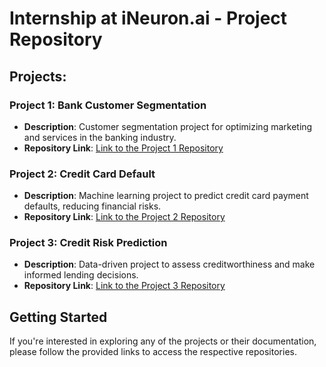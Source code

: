 # Internship at iNeuron.ai - Project Repository

## Projects:

### Project 1: Bank Customer Segmentation

- **Description**: Customer segmentation project for optimizing marketing and services in the banking industry.
- **Repository Link**: [Link to the Project 1 Repository](https://github.com/oyeku-A/iNeuron.ai-internship/tree/main/Bank-Customer-Segmentation)


### Project 2: Credit Card Default

- **Description**: Machine learning project to predict credit card payment defaults, reducing financial risks.
- **Repository Link**: [Link to the Project 2 Repository](https://github.com/oyeku-A/iNeuron.ai-internship/tree/main/Credit-Card-Default)

### Project 3: Credit Risk Prediction

- **Description**: Data-driven project to assess creditworthiness and make informed lending decisions.
- **Repository Link**: [Link to the Project 3 Repository](https://github.com/oyeku-A/iNeuron.ai-internship/tree/main/Credit-Risk-Prediction)


## Getting Started

If you're interested in exploring any of the projects or their documentation, please follow the provided links to access the respective repositories.
